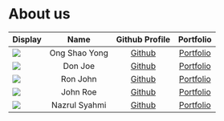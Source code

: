 # About us

| Display                                             |     Name      |            Github Profile             |             Portfolio             |
|-----------------------------------------------------|:-------------:|:-------------------------------------:|:---------------------------------:|
| ![](https://via.placeholder.com/100.png?text=Photo) | Ong Shao Yong | [Github](https://github.com/redders7) | [Portfolio](docs/team/johndoe.md) |
| ![](https://via.placeholder.com/100.png?text=Photo) |    Don Joe    |     [Github](https://github.com/)     | [Portfolio](docs/team/johndoe.md) |
| ![](https://via.placeholder.com/100.png?text=Photo) |   Ron John    |     [Github](https://github.com/)     | [Portfolio](docs/team/johndoe.md) |
| ![](https://via.placeholder.com/100.png?text=Photo) |   John Roe    |     [Github](https://github.com/)     | [Portfolio](docs/team/johndoe.md) |
| ![](https://via.placeholder.com/100.png?text=Photo) | Nazrul Syahmi |     [Github](https://github.com/)     | [Portfolio](docs/team/johndoe.md) |

